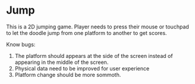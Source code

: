 # Jump
This is a 2D jumping game. Player needs to press their mouse or touchpad to let the doodle jump from one platform to another to get scores. 

Know bugs:
1. The platform should appears at the side of the screen instead of appearing in the middle of the screen.
2. Physical data need to be improved for user experience
3. Platform change should be more sommoth.
